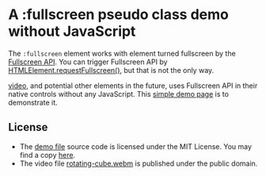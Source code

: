 # A :fullscreen pseudo class demo without JavaScript

The `:fullscreen` element works with element turned fullscreen by the [Fullscreen API][fullscreen-api]. You can
trigger Fullscreen API by [HTMLElement.requestFullscreen()][requestfullscreen], but that is not the only way.

[video][video-element], and potential other elements in the future, uses Fullscreen API in their native controls
without any JavaScript. This [simple demo page][demo] is to demonstrate it.

[fullscreen-api]: https://developer.mozilla.org/en-US/docs/Web/API/Fullscreen_API
[requestfullscreen]: https://developer.mozilla.org/en-US/docs/Web/API/HTMLElement/requestFullscreen
[video-element]: https://developer.mozilla.org/en-US/docs/Web/HTML/Element/video
[demo]: index.html


## License

* The [demo file][demo] source code is licensed under the MIT License. You may find a copy [here][mit-license].
* The video file [rotating-cube.webm][video-file] is published under the public domain.

[video-file]: assets/rotating-cube.webm
[mit-license]: LICENSE